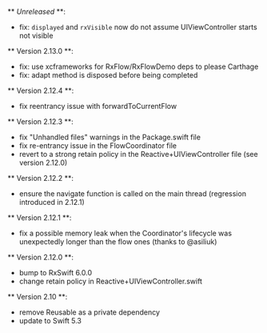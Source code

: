 ** *Unreleased* **:
- fix: `displayed` and `rxVisible` now do not assume UIViewController starts not visible

** Version 2.13.0 **:

- fix: use xcframeworks for RxFlow/RxFlowDemo deps to please Carthage
- fix: adapt method is disposed before being completed

** Version 2.12.4 **:

- fix reentrancy issue with forwardToCurrentFlow

** Version 2.12.3 **:

- fix "Unhandled files" warnings in the Package.swift file
- fix re-entrancy issue in the FlowCoordinator file
- revert to a strong retain policy in the Reactive+UIViewController file (see version 2.12.0)

** Version 2.12.2 **:

- ensure the navigate function is called on the main thread (regression introduced in 2.12.1)

** Version 2.12.1 **:

- fix a possible memory leak when the Coordinator's lifecycle was unexpectedly longer than the flow ones (thanks to @asiliuk)

** Version 2.12.0 **:

- bump to RxSwift 6.0.0
- change retain policy in Reactive+UIViewController.swift

** Version 2.10 **:

- remove Reusable as a private dependency
- update to Swift 5.3
